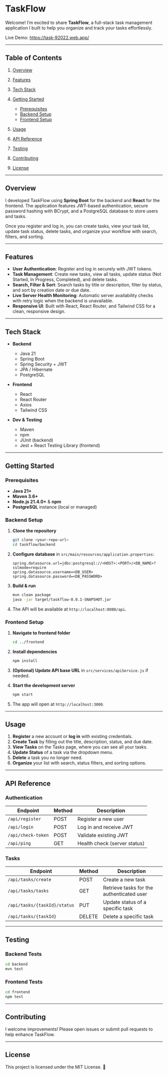 # TaskFlow

Welcome! I’m excited to share **TaskFlow**, a full-stack task management application I built to help you organize and track your tasks effortlessly.

Live Demo: https://task-92022.web.app/

---

## Table of Contents

1. [Overview](#overview)
2. [Features](#features)
3. [Tech Stack](#tech-stack)
4. [Getting Started](#getting-started)

   * [Prerequisites](#prerequisites)
   * [Backend Setup](#backend-setup)
   * [Frontend Setup](#frontend-setup)
5. [Usage](#usage)
6. [API Reference](#api-reference)
7. [Testing](#testing)
8. [Contributing](#contributing)
9. [License](#license)

---

## Overview

I developed TaskFlow using **Spring Boot** for the backend and **React** for the frontend. The application features JWT-based authentication, secure password hashing with BCrypt, and a PostgreSQL database to store users and tasks.

Once you register and log in, you can create tasks, view your task list, update task status, delete tasks, and organize your workflow with search, filters, and sorting.

---

## Features

* **User Authentication**: Register and log in securely with JWT tokens.
* **Task Management**: Create new tasks, view all tasks, update status (Not Started, In Progress, Completed), and delete tasks.
* **Search, Filter & Sort**: Search tasks by title or description, filter by status, and sort by creation date or due date.
* **Live Server Health Monitoring**: Automatic server availability checks with retry logic when the backend is unavailable.
* **Responsive UI**: Built with React, React Router, and Tailwind CSS for a clean, responsive design.

---

## Tech Stack

* **Backend**

  * Java 21
  * Spring Boot
  * Spring Security + JWT
  * JPA / Hibernate
  * PostgreSQL
* **Frontend**

  * React
  * React Router
  * Axios
  * Tailwind CSS
* **Dev & Testing**

  * Maven
  * npm
  * JUnit (backend)
  * Jest + React Testing Library (frontend)

---

## Getting Started

### Prerequisites

* **Java 21+**
* **Maven 3.6+**
* **Node.js 21.4.0+** & **npm**
* **PostgreSQL** instance (local or managed)

### Backend Setup

1. **Clone the repository**

   ```bash
   git clone <your-repo-url>
   cd taskflow/backend
   ```
2. **Configure database** in `src/main/resources/application.properties`:

   ```properties
   spring.datasource.url=jdbc:postgresql://<HOST>:<PORT>/<DB_NAME>?sslmode=require
   spring.datasource.username=<DB_USER>
   spring.datasource.password=<DB_PASSWORD>
   ```
3. **Build & run**

   ```bash
   mvn clean package
   java -jar target/taskflow-0.0.1-SNAPSHOT.jar
   ```
4. The API will be available at `http://localhost:8080/api`.

### Frontend Setup

1. **Navigate to frontend folder**

   ```bash
   cd ../frontend
   ```
2. **Install dependencies**

   ```bash
   npm install
   ```
3. **(Optional) Update API base URL** in `src/services/apiService.js` if needed.
4. **Start the development server**

   ```bash
   npm start
   ```
5. The app will open at `http://localhost:3000`.

---

## Usage

1. **Register** a new account or **log in** with existing credentials.
2. **Create Task** by filling out the title, description, status, and due date.
3. **View Tasks** on the Tasks page, where you can see all your tasks.
4. **Update Status** of a task via the dropdown menu.
5. **Delete** a task you no longer need.
6. **Organize** your list with search, status filters, and sorting options.

---

## API Reference

### Authentication

| Endpoint           | Method | Description                  |
| ------------------ | ------ | ---------------------------- |
| `/api/register`    | POST   | Register a new user          |
| `/api/login`       | POST   | Log in and receive JWT       |
| `/api/check-token` | POST   | Validate existing JWT        |
| `/api/ping`        | GET    | Health check (server status) |

### Tasks

| Endpoint                     | Method | Description                               |
| ---------------------------- | ------ | ----------------------------------------- |
| `/api/tasks/create`          | POST   | Create a new task                         |
| `/api/tasks/tasks`           | GET    | Retrieve tasks for the authenticated user |
| `/api/tasks/{taskId}/status` | PUT    | Update status of a specific task          |
| `/api/tasks/{taskId}`        | DELETE | Delete a specific task                    |

---

## Testing

### Backend Tests

```bash
cd backend
mvn test
```

### Frontend Tests

```bash
cd frontend
npm test
```

---

## Contributing

I welcome improvements! Please open issues or submit pull requests to help enhance TaskFlow.

---

## License

This project is licensed under the MIT License. 🚀
